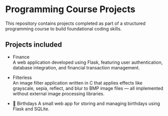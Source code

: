# Programming Course Projects

This repository contains projects completed as part of a structured programming course to build foundational coding skills.

## Projects included

- Finance  
  A web application developed using Flask, featuring user authentication, database integration, and financial transaction management.

- Filterless  
   An image filter application written in C that applies effects like grayscale, sepia, reflect, and blur to BMP image files — all implemented without external image processing libraries.

- 📅 Birthdays
   A small web app for storing and managing birthdays using Flask and SQLite.  
<!-- More projects will be added soon -->
